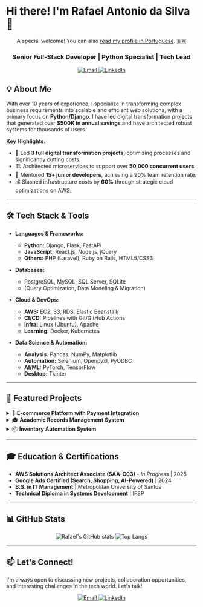 # Hi there! I'm Rafael Antonio da Silva 👋
<p align="center">A special welcome! You can also <a href="README-pt.md">read my profile in Portuguese</a>. 🇧🇷</p>

<div align="center">
  <h3>Senior Full-Stack Developer | Python Specialist | Tech Lead</h3>
</div>

<div align="center">
  <a href="mailto:rafael.fullstackdeveloper@gmail.com">
    <img src="https://img.shields.io/badge/Email-D14836?style=for-the-badge&logo=gmail&logoColor=white" alt="Email">
  </a>
  <a href="https://www.linkedin.com/in/rafael-antonio-da-silva-330633368/" target="_blank">
    <img src="https://img.shields.io/badge/LinkedIn-0077B5?style=for-the-badge&logo=linkedin&logoColor=white" alt="LinkedIn">
  </a>
</div>

## 💡 About Me

With over 10 years of experience, I specialize in transforming complex business requirements into scalable and efficient web solutions, with a primary focus on **Python/Django**. I have led digital transformation projects that generated over **$500K in annual savings** and have architected robust systems for thousands of users.

**Key Highlights:**
* 🚀 Led **3 full digital transformation projects**, optimizing processes and significantly cutting costs.
* 🏗️ Architected microservices to support over **50,000 concurrent users**.
* 👥 Mentored **15+ junior developers**, achieving a 90% team retention rate.
* 💰 Slashed infrastructure costs by **60%** through strategic cloud optimizations on AWS.

---

## 🛠️ Tech Stack & Tools

* **Languages & Frameworks:**
    * **Python:** Django, Flask, FastAPI
    * **JavaScript:** React.js, Node.js, jQuery
    * **Others:** PHP (Laravel), Ruby on Rails, HTML5/CSS3

* **Databases:**
    * PostgreSQL, MySQL, SQL Server, SQLite
    * (Query Optimization, Data Modeling & Migration)

* **Cloud & DevOps:**
    * **AWS:** EC2, S3, RDS, Elastic Beanstalk
    * **CI/CD:** Pipelines with Git/GitHub Actions
    * **Infra:** Linux (Ubuntu), Apache
    * **Learning:** Docker, Kubernetes

* **Data Science & Automation:**
    * **Analysis:** Pandas, NumPy, Matplotlib
    * **Automation:** Selenium, Openpyxl, PyODBC
    * **AI/ML:** PyTorch, TensorFlow
    * **Desktop:** Tkinter

---

## 🚀 Featured Projects

<details>
<summary>🛒 <strong>E-commerce Platform with Payment Integration</strong></summary>
<br>
  <ul>
    <li><strong>Tech Stack:</strong> Django, React.js, PostgreSQL, PagSeguro API.</li>
    <li><strong>Impact:</strong> Serves 1,000+ monthly active users and improved operational efficiency by 15%.</li>
    <li><strong>Features:</strong> Full product catalog, shopping cart, secure payment processing, and a custom admin dashboard.</li>
  </ul>
</details>

<details>
<summary>🎓 <strong>Academic Records Management System</strong></summary>
<br>
  <ul>
    <li><strong>Tech Stack:</strong> Python, Django, jQuery, Excel Integration.</li>
    <li><strong>Scale:</strong> Managed records for over 2,500 students and 60 professors.</li>
    <li><strong>Features:</strong> Comprehensive grade/record management, automated reporting, and a real-time analytics dashboard.</li>
  </ul>
</details>

<details>
<summary>📦 <strong>Inventory Automation System</strong></summary>
<br>
  <ul>
    <li><strong>Tech Stack:</strong> Python, Selenium, Openpyxl.</li>
    <li><strong>Impact:</strong> Reduced data processing time by 50% and manual work by 40%.</li>
    <li><strong>Features:</strong> Automated data extraction, intelligent report generation, and enterprise workflow automation.</li>
  </ul>
</details>

---

## 🎓 Education & Certifications

* **AWS Solutions Architect Associate (SAA-C03)** - *In Progress* | 2025
* **Google Ads Certified (Search, Shopping, AI-Powered)** | 2024
* **B.S. in IT Management** | Metropolitan University of Santos
* **Technical Diploma in Systems Development** | IFSP

---

## 📊 GitHub Stats

<div align="center">

![Rafael's GitHub stats](https://github-readme-stats.vercel.app/api?username=rafaelfullstackdeveloper&show_icons=true&theme=radical&hide_border=true)
![Top Langs](https://github-readme-stats.vercel.app/api/top-langs/?username=rafaelfullstackdeveloper&layout=compact&theme=radical&hide_border=true)

</div>

---

## 📫 Let's Connect!

I'm always open to discussing new projects, collaboration opportunities, and interesting challenges in the tech world. Let's talk!

<div align="center">
  <a href="mailto:rafael.fullstackdeveloper@gmail.com">
    <img src="https://img.shields.io/badge/Email-D14836?style=for-the-badge&logo=gmail&logoColor=white" alt="Email">
  </a>
  <a href="https://www.linkedin.com/in/rafael-antonio-da-silva-330633368/" target="_blank">
    <img src="https://img.shields.io/badge/LinkedIn-0077B5?style=for-the-badge&logo=linkedin&logoColor=white" alt="LinkedIn">
  </a>
</div>
